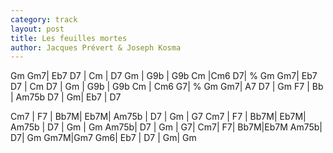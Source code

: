 ```yaml
---
category: track
layout: post
title: Les feuilles mortes
author: Jacques Prévert & Joseph Kosma
---
```


<canvas class="chords"  markdown="0">Gm Gm7| Eb7 D7 | Cm | D7 Gm | G9b | G9b Cm |Cm6 D7| %
Gm Gm7| Eb7 D7 | Cm D7 | Gm | G9b | G9b Cm | Cm6 G7| %
Gm Gm7| A7 D7 | Gm F7 | Bb | Am75b D7 | Gm| Eb7 | D7</canvas>

<canvas class="chords"  markdown="0">Cm7 | F7 | Bb7M| Eb7M| Am75b | D7 | Gm | G7
Cm7 | F7 | Bb7M| Eb7M| Am75b | D7 | Gm | Gm
Am75b| D7 | Gm | G7| Cm7| F7| Bb7M|Eb7M
Am75b| D7| Gm Gm7M|Gm7 Gm6| Eb7 | D7 | Gm| Gm</canvas>





